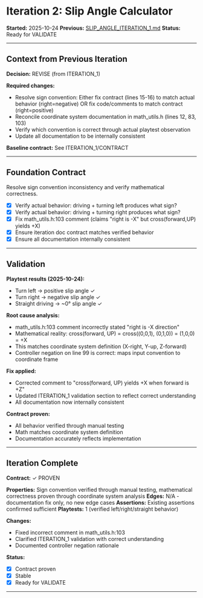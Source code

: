 # Iteration 2: Slip Angle Calculator

**Started:** 2025-10-24
**Previous:** [SLIP_ANGLE_ITERATION_1.md](SLIP_ANGLE_ITERATION_1.md)
**Status:** Ready for VALIDATE

---

<!-- BEGIN: ITERATE/CONTEXT -->
## Context from Previous Iteration

**Decision:** REVISE (from ITERATION_1)

**Required changes:**
- Resolve sign convention: Either fix contract (lines 15-16) to match actual behavior (right=negative) OR fix code/comments to match contract (right=positive)
- Reconcile coordinate system documentation in math_utils.h (lines 12, 83, 103)
- Verify which convention is correct through actual playtest observation
- Update all documentation to be internally consistent

**Baseline contract:** See ITERATION_1/CONTRACT
<!-- END: ITERATE/CONTEXT -->

---

<!-- BEGIN: ITERATE/CONTRACT -->
## Foundation Contract

Resolve sign convention inconsistency and verify mathematical correctness.

- [x] Verify actual behavior: driving + turning left produces what sign?
- [x] Verify actual behavior: driving + turning right produces what sign?
- [x] Fix math_utils.h:103 comment (claims "right is -X" but cross(forward,UP) yields +X)
- [x] Ensure iteration doc contract matches verified behavior
- [x] Ensure all documentation internally consistent
<!-- END: ITERATE/CONTRACT -->

---

<!-- BEGIN: ITERATE/VALIDATION -->
## Validation

**Playtest results (2025-10-24):**
- Turn left → positive slip angle ✓
- Turn right → negative slip angle ✓
- Straight driving → ~0° slip angle ✓

**Root cause analysis:**
- math_utils.h:103 comment incorrectly stated "right is -X direction"
- Mathematical reality: cross(forward, UP) = cross((0,0,1), (0,1,0)) = (1,0,0) = +X
- This matches coordinate system definition (X-right, Y-up, Z-forward)
- Controller negation on line 99 is correct: maps input convention to coordinate frame

**Fix applied:**
- Corrected comment to "cross(forward, UP) yields +X when forward is +Z"
- Updated ITERATION_1 validation section to reflect correct understanding
- All documentation now internally consistent

**Contract proven:**
- All behavior verified through manual testing
- Math matches coordinate system definition
- Documentation accurately reflects implementation
<!-- END: ITERATE/VALIDATION -->

---

<!-- BEGIN: ITERATE/COMPLETE -->
## Iteration Complete

**Contract:** ✓ PROVEN

**Properties:** Sign convention verified through manual testing, mathematical correctness proven through coordinate system analysis
**Edges:** N/A - documentation fix only, no new edge cases
**Assertions:** Existing assertions confirmed sufficient
**Playtests:** 1 (verified left/right/straight behavior)

**Changes:**
- Fixed incorrect comment in math_utils.h:103
- Clarified ITERATION_1 validation with correct understanding
- Documented controller negation rationale

**Status:**
- [x] Contract proven
- [x] Stable
- [x] Ready for VALIDATE
<!-- END: ITERATE/COMPLETE -->

---
